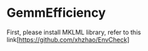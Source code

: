 # GemmEfficiency

First, please install MKLML library, refer to this link[https://github.com/xhzhao/EnvCheck]
